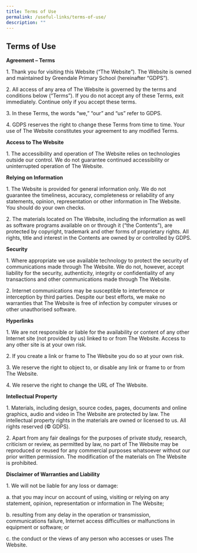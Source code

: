 ```yaml
---
title: Terms of Use
permalink: /useful-links/terms-of-use/
description: ""
---
```

## **Terms of Use**


**Agreement – Terms**

1\. Thank you for visiting this Website (“The Website”). The Website is owned and maintained by Greendale Primary School (hereinafter “GDPS”).

2\. All access of any area of The Website is governed by the terms and conditions below (“Terms”). If you do not accept any of these Terms, exit immediately. Continue only if you accept these terms.

3\. In these Terms, the words “we,” “our” and “us” refer to GDPS.

4\. GDPS reserves the right to change these Terms from time to time. Your use of The Website constitutes your agreement to any modified Terms.

  

**Access to The Website**

1\. The accessibility and operation of The Website relies on technologies outside our control. We do not guarantee continued accessibility or uninterrupted operation of The Website.

  

**Relying on Information**

1\. The Website is provided for general information only. We do not guarantee the timeliness, accuracy, completeness or reliability of any statements, opinion, representation or other information in The Website. You should do your own checks.

2\. The materials located on The Website, including the information as well as software programs available on or through it (“the Contents”), are protected by copyright, trademark and other forms of proprietary rights. All rights, title and interest in the Contents are owned by or controlled by GDPS.

  

**Security**

1\. Where appropriate we use available technology to protect the security of communications made through The Website. We do not, however, accept liability for the security, authenticity, integrity or confidentiality of any transactions and other communications made through The Website.

2\. Internet communications may be susceptible to interference or interception by third parties. Despite our best efforts, we make no warranties that The Website is free of infection by computer viruses or other unauthorised software.

  

**Hyperlinks**

1\. We are not responsible or liable for the availability or content of any other Internet site (not provided by us) linked to or from The Website. Access to any other site is at your own risk.

2\. If you create a link or frame to The Website you do so at your own risk.

3\. We reserve the right to object to, or disable any link or frame to or from The Website.

4\. We reserve the right to change the URL of The Website.

  

**Intellectual Property**

1\. Materials, including design, source codes, pages, documents and online graphics, audio and video in The Website are protected by law. The intellectual property rights in the materials are owned or licensed to us. All rights reserved (© GDPS).

2\. Apart from any fair dealings for the purposes of private study, research, criticism or review, as permitted by law, no part of The Website may be reproduced or reused for any commercial purposes whatsoever without our prior written permission. The modification of the materials on The Website is prohibited.

  

**Disclaimer of Warranties and Liability**

1\. We will not be liable for any loss or damage:

a. that you may incur on account of using, visiting or relying on any statement, opinion, representation or information in The Website;

b. resulting from any delay in the operation or transmission, communications failure, Internet access difficulties or malfunctions in equipment or software; or

c. the conduct or the views of any person who accesses or uses The Website.